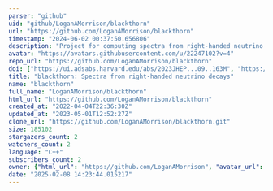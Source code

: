 ```yaml
---
parser: "github"
uid: "github/LoganAMorrison/blackthorn"
url: "https://github.com/LoganAMorrison/blackthorn"
timestamp: "2024-06-02 00:37:50.656806"
description: "Project for computing spectra from right-handed neutrino decays"
avatar: "https://avatars.githubusercontent.com/u/22247102?v=4"
repo_url: "https://github.com/LoganAMorrison/blackthorn"
doi: ["https://ui.adsabs.harvard.edu/abs/2023JHEP...09..163M", "https://ui.adsabs.harvard.edu/abs/2024ascl.soft05022M/abstract"]
title: "blackthorn: Spectra from right-handed neutrino decays"
name: "blackthorn"
full_name: "LoganAMorrison/blackthorn"
html_url: "https://github.com/LoganAMorrison/blackthorn"
created_at: "2022-04-04T22:36:30Z"
updated_at: "2023-05-01T12:52:27Z"
clone_url: "https://github.com/LoganAMorrison/blackthorn.git"
size: 185102
stargazers_count: 2
watchers_count: 2
language: "C++"
subscribers_count: 2
owner: {"html_url": "https://github.com/LoganAMorrison", "avatar_url": "https://avatars.githubusercontent.com/u/22247102?v=4", "login": "LoganAMorrison", "type": "User"}
date: "2025-02-08 14:23:44.015217"
---
```

